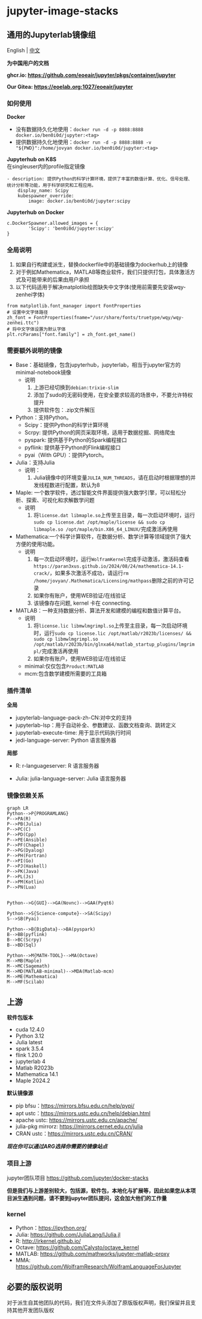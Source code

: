 # jupyter-image-stacks

## 通用的Jupyterlab镜像组 

English | [中文](README_CN.md)

**为中国用户的文档**

**ghcr.io: https://github.com/eoeair/jupyter/pkgs/container/jupyter**

**Our Gitea: https://eoelab.org:1027/eoeair/jupyter**

### 如何使用
**Docker**
* 没有数据持久化地使用：`docker run -d -p 8888:8888 docker.io/ben0i0d/jupyter:<tag>`  
* 提供数据持久化地使用：`docker run -d -p 8888:8888 -v "${PWD}":/home/jovyan docker.io/ben0i0d/jupyter:<tag>`

**Jupyterhub on K8S**  
在singleuser内的profile指定镜像
```
- description: 提供Python的科学计算环境，提供了丰富的数值计算、优化、信号处理、统计分析等功能，用于科学研究和工程应用。
    display_name: Scipy
    kubespawner_override:
        image: docker.io/ben0i0d/jupyter:scipy
```

**Jupyterhub on Docker**
```
c.DockerSpawner.allowed_images = {
        'Scipy': 'ben0i0d/jupyter:scipy'
}
```
### 全局说明
1. 如果自行构建或派生，替换dockerfile中的基础镜像为dockerhub上的镜像
2. 对于例如Mathematica，MATLAB等商业软件，我们只提供打包，具体激活方式及可能带来的后果由用户承担
3. 以下代码适用于解决matplotlib绘图缺失中文字体(使用前需要先安装wqy-zenhei字体)
```
from matplotlib.font_manager import FontProperties
# 设置中文字体路径
zh_font = FontProperties(fname="/usr/share/fonts/truetype/wqy/wqy-zenhei.ttc")
# 将中文字体设置为默认字体
plt.rcParams["font.family"] = zh_font.get_name()
```
### 需要额外说明的镜像
* Base：基础镜像，包含jupyterhub，jupyterlab，相当于jupyter官方的minimal-notebook镜像
    * 说明
        1. 上游已经切换到`debian:trixie-slim`
        2. 添加了sudo的无密码使用，在安全要求较高的场景中，不要允许特权提升
        3. 提供软件包：.zip文件解压
* Python：支持Python。
    * Scipy：提供Python的科学计算环境
    * Scrpy: 提供Python的网页采取环境，适用于数据挖掘、网络爬虫
    * pyspark: 提供基于Python的Spark编程接口
    * pyflink: 提供基于Python的Flink编程接口
    * pyai（With GPU）：提供Pytorch。
* Julia：支持Julia
    * 说明：
        1. Julia镜像中的环境变量`JULIA_NUM_THREADS`，请在启动时根据理想的并发线程数进行配置，默认为8
* Maple: 一个数学软件，透过智能文件界面提供强大数学引擎，可以轻松分析、探索、可视化和求解数学问题
    * 说明
        1. 将`license.dat libmaple.so`上传至主目录，每一次启动环境时，运行`sudo cp license.dat /opt/maple/license && sudo cp libmaple.so /opt/maple/bin.X86_64_LINUX/`完成激活再使用
* Mathematica:一个科学计算软件，在数据分析、数学计算等领域提供了强大方便的使用功能。
    * 说明
        1. 每一次启动环境时，运行`WolframKernel`完成手动激活，激活码查看`https://paran3xus.github.io/2024/08/24/mathematica-14.1-crack/`，如果多次激活不成功，请运行`rm /home/jovyan/.Mathematica/Licensing/mathpass`删除之前的许可记录
        2. 如果你有账户，使用WEB验证/在线验证
        3. 该镜像存在问题, kernel 卡在 connecting.
* MATLAB：一种支持数据分析、算法开发和建模的编程和数值计算平台。
    * 说明
        1. 将`license.lic libmwlmgrimpl.so`上传至主目录，每一次启动环境时，运行`sudo cp license.lic /opt/matlab/r2023b/licenses/ && sudo cp libmwlmgrimpl.so /opt/matlab/r2023b/bin/glnxa64/matlab_startup_plugins/lmgrimpl/`完成激活再使用
        2. 如果你有账户，使用WEB验证/在线验证
    * minimal:仅仅包含`Product:MATLAB`
    * mcm:包含数学建模所需要的工具箱

### 插件清单

**全局**
* jupyterlab-language-pack-zh-CN:对中文的支持
* jupyterlab-lsp：用于自动补全、参数建议、函数文档查询、跳转定义
* jupyterlab-execute-time: 用于显示代码执行时间
* jedi-language-server: Python 语言服务器

**局部**

* R: r-languageserver: R 语言服务器

* Julia: julia-language-server: Julia 语言服务器

### 镜像依赖关系
```mermaid
graph LR
Python-->P{PROGRAMLANG}
P-->PA(R)
P-->PB(Julia)
P-->PC(C)
P-->PD(Cpp)
P-->PE(Ansible)
P-->PF(Chapel)
P-->PG(Dyalog)
P-->PH(Fortran)
P-->PI(Go)
P-->PJ(Haskell)
P-->PK(Java)
P-->PL(Js)
P-->PM(Kotlin)
P-->PN(Lua)


Python-->G{GUI}-->GA(Novnc)-->GAA(Pyqt6)

Python-->S{Science-compute}-->SA(Scipy)
S-->SB(Pyai)

Python-->B{BigData}-->BA(pyspark)
B-->BB(pyflink)
B-->BC(Scrpy)
B-->BD(Sql)

Python-->M{MATH-TOOL}-->MA(Octave)
M-->MB(Maple)
M-->MC(Sagemath)
M-->MD(MATLAB-minimal)-->MDA(Matlab-mcm)
M-->ME(Mathematica)
M-->MF(Scilab)
```

## 上游

**软件包版本**
* cuda 12.4.0
* Python 3.12
* Julia latest
* spark 3.5.4
* flink 1.20.0
* jupyterlab 4
* Matlab R2023b
* Mathematica 14.1
* Maple 2024.2

**默认镜像源**
* pip bfsu：https://mirrors.bfsu.edu.cn/help/pypi/
* apt ustc：https://mirrors.ustc.edu.cn/help/debian.html
* apache ustc: https://mirrors.ustc.edu.cn/apache/
* julia-pkg mirrorz: https://mirrors.cernet.edu.cn/julia
* CRAN ustc：https://mirrors.ustc.edu.cn/CRAN/

***现在你可以通过ARG选择你需要的镜像站点***

### 项目上游
jupyter团队项目 https://github.com/jupyter/docker-stacks

**但是我们与上游差别较大，包括源，软件包，本地化与扩展等，因此如果您从本项目派生遇到问题，请不要到jupyter团队提问，这会加大他们的工作量**

### kernel
* Python：https://ipython.org/
* Julia: https://github.com/JuliaLang/IJulia.jl
* R: http://irkernel.github.io/
* Octave: https://github.com/Calysto/octave_kernel
* MATLAB: https://github.com/mathworks/jupyter-matlab-proxy
* MMA: https://github.com/WolframResearch/WolframLanguageForJupyter

## 必要的版权说明
对于派生自其他团队的代码，我们在文件头添加了原版版权声明，我们保留并且支持其他开发团队版权

